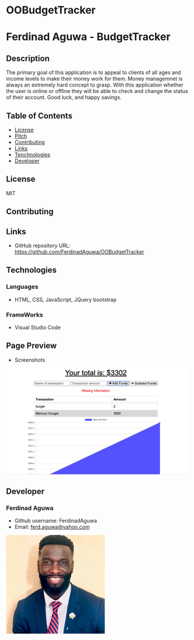 # OOBudgetTracker
# Ferdinad Aguwa - BudgetTracker
## Description
The primary goal of this application is to appeal to clients of all ages and income levels to make their money work for them. Money managemnet is always an extremely hard concept to grasp. With this application whether the user is online or offline they will be able to check and change the status of their account. Good luck, and happy savings.


## Table of Contents
* [License](#license)
* [Pitch](#pitch)
* [Contributing](#contributing)
* [Links](#Links)
* [Tenchnologies](#Technologies)
* [Developer](#Developer)
## License
MIT
## Contributing

## Links
* GitHub repository URL: https://github.com/FerdinadAguwa/OOBudgetTracker
## Technologies
### Languages
* HTML, CSS, JavaScript, JQuery bootstrap
### FrameWorks
* Visual Studio Code
## Page Preview
* Screenshots

<img src= "public/images/Screen Shot 2021-03-02 at 3.39.21 PM.png"
alt= "Header to the page "
width=500px
/>


## Developer
### Ferdinad Aguwa 
* Github username: FerdinadAguwa
* Email: ferd.aguwa@yahoo.com

<img src= "public/images/0.jpeg"
     alt="Contributer Photo"
     width=270px
     style="float: left; margin-right: 10px;"/>